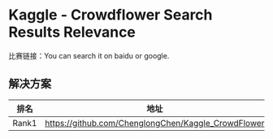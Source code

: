 
# Kaggle - Crowdflower Search Results Relevance

比赛链接：You can search it on baidu or google.

## 解决方案
|排名|地址|
|----|----|
|Rank1|https://github.com/ChenglongChen/Kaggle_CrowdFlower|
